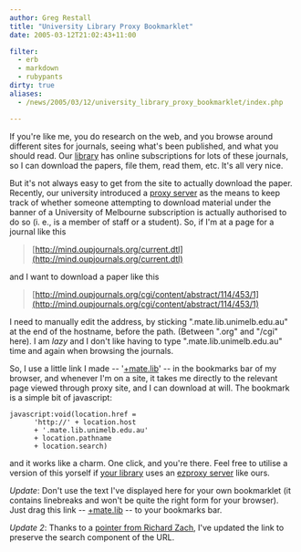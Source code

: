 ```yaml
---
author: Greg Restall
title: "University Library Proxy Bookmarklet"
date: 2005-03-12T21:02:43+11:00

filter:
  - erb
  - markdown
  - rubypants
dirty: true
aliases:
  - /news/2005/03/12/university_library_proxy_bookmarklet/index.php

---
```


If you're like me, you do research on the web, and you browse around different sites for journals, seeing what's been published, and what you should read.  Our [library](http://www.lib.unimelb.edu.au/) has online subscriptions for lots of these journals, so I can download the papers, file them, read them, etc.  It's all very nice.

But it's not always easy to get from the site to actually download the paper.  Recently, our university introduced a [proxy server](http://mate.lib.unimelb.edu.au/) as the means to keep track of whether someone attempting to download material under the banner of a University of Melbourne subscription is actually authorised to do so (i. e., is a member of staff or a student).  So, if I'm at a page for a journal like this 

> [http://mind.oupjournals.org/current.dtl](http://mind.oupjournals.org/current.dtl)

and I want to download a paper like this

> [http://mind.oupjournals.org/cgi/content/abstract/114/453/1](http://mind.oupjournals.org/cgi/content/abstract/114/453/1)

I need to manually edit the address, by sticking ".mate.lib.unimelb.edu.au" at the end of the hostname, before the path. (Between ".org" and "/cgi" here).  I am _lazy_ and I don't like having to type ".mate.lib.unimelb.edu.au" time and again when browsing the journals.  

So, I use a little link I made -- '<a href="javascript:void(location.href='http://'+location.host+'.mate.lib.unimelb.edu.au'+location.pathname+location.search)">+mate.lib</a>' -- in the bookmarks bar of my browser, and whenever I'm on a site, it takes me directly to the relevant page viewed through proxy site, and I can download at will.  The bookmark is a simple bit of javascript:

    javascript:void(location.href = 
          'http://' + location.host 
          + '.mate.lib.unimelb.edu.au'
          + location.pathname
          + location.search)

and it works like a charm.  One click, and you're there.  Feel free to utilise a version of this yorself if <a href="http://www.usefulutilities.com/support/institutions.html">your library</a> uses an  <a href="http://www.usefulutilities.com">ezproxy server</a> like ours.

*Update*:  Don't use the text I've displayed here for your own bookmarklet (it contains linebreaks and won't be quite the right form for your browser).  Just drag this link -- <a href="javascript:void(location.href='http://'+location.host+'.mate.lib.unimelb.edu.au'+location.pathname+location.search)">+mate.lib</a> -- to your bookmarks bar.

*Update 2*: Thanks to a [pointer from Richard Zach](http://consequently.org/news/2005/03/12/university_library_proxy_bookmarklet/index.php#c1449), I've updated the link to preserve the search component of the URL.